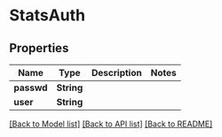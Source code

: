 # StatsAuth

## Properties

Name | Type | Description | Notes
------------ | ------------- | ------------- | -------------
**passwd** | **String** |  | 
**user** | **String** |  | 

[[Back to Model list]](../README.md#documentation-for-models) [[Back to API list]](../README.md#documentation-for-api-endpoints) [[Back to README]](../README.md)



